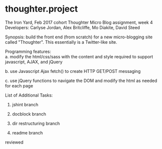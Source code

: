 # thoughter.project

The Iron Yard, Feb 2017 cohort
Thoughter Micro Blog assignment, week 4
Developers:  Carlyse Jordan, Alex Britcliffe, Mo Diakite, David Steed

Synopsis:  build the front end (from scratch) for a new micro-blogging site called "Thoughter". This essentially is a Twitter-like site.

Programming features:  
a.  modify the html/css/sass with the content and style required to support javascript, AJAX, and jQuery

b.  use Javascript Ajax fetch() to create HTTP GET/POST messaging

c.  use jQuery functions to navigate the DOM and modify the html as needed for each page


List of Additional Tasks:

1. jshint branch            

2. docblock branch          

3. dir restructuring branch

4. readme branch    

reviewed        
